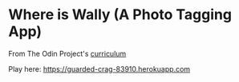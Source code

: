 # Where is Wally (A Photo Tagging App)

From The Odin Project's [curriculum](https://www.theodinproject.com/lessons/where-s-waldo-a-photo-tagging-app-javascript)

Play here: https://guarded-crag-83910.herokuapp.com

